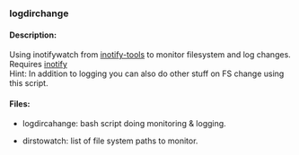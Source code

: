 ### logdirchange

#### Description:

Using inotifywatch from [inotify-tools](https://github.com/rvoicilas/inotify-tools/wiki) to monitor
filesystem and log changes.   
Requires [inotify](http://man7.org/linux/man-pages/man7/inotify.7.html)   
Hint: In addition to logging you can also do other stuff on FS change using this script.

#### Files:

- logdircahange: bash script doing monitoring & logging.


- dirstowatch: list of file system paths to monitor.


